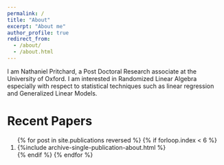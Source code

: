 ```yaml
---
permalink: /
title: "About"
excerpt: "About me"
author_profile: true
redirect_from: 
  - /about/
  - /about.html
---
```


I am Nathaniel Pritchard, a Post Doctoral Research associate at the University of Oxford.  I am interested in Randomized Linear Algebra especially with respect to statistical techniques such as linear regression and Generalized Linear Models.

Recent Papers
======

<ol>{% for post in site.publications reversed %}
  {% if forloop.index < 6  %}
   <li> {%include archive-single-publication-about.html %}</li>
  {% endif %}
{% endfor %}</ol>

